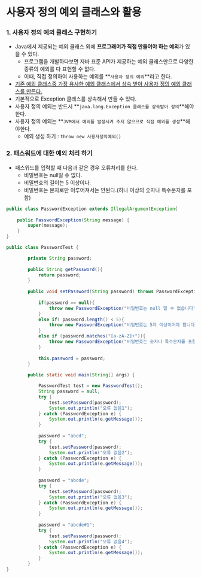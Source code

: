# 사용자 정의 예외 클래스와 활용

### 1. 사용자 정의 예외 클래스 구현하기

- Java에서 제공되는 예외 클래스 외에 **프로그래머가 직접 만들어야 하는 예외**가 있을 수 있다.
  - 프로그램을 개발하다보면 자바 표준 API가 제공하는 예외 클래스만으로 다양한 종류의 예외를 다 표현할 수 없다.
  - 이때, 직접 정의하여 사용하는 예외를 **`사용자 정의 예외`**라고 한다.
- <u>기존 예외 클래스중 가장 유사한 예외 클래스에서 상속 받아 사용자 정의 예외 클래스를 만든다.</u>
- 기본적으로 Exception 클래스를 상속해서 만들 수 있다.
- 사용자 정의 예외는 반드시 **`java.lang.Exception 클래스를 상속받아 정의`**해야한다.
- 사용자 정의 예외는 **`JVM에서 예외를 발생시켜 주지 않으므로 직접 예외를 생성`**해야한다.
  - 예외 생성 하기 : `throw new 사용자정의예외()`



### 2. 패스워드에 대한 예외 처리 하기

- 패스워드를 입력할 때 다음과 같은 경우 오류처리를 한다.
  - 비밀번호는 null일 수 없다.
  - 비밀번호의 길이는 5 이상이다.
  - 비밀번호는 문자로만 이루어져서는 안된다.(하나 이상의 숫자나 특수문자를 포함)

```java
public class PasswordException extends IllegalArgumentException{
	
	public PasswordException(String message) {
		super(message);
	}
}
```



```java
public class PasswordTest {

		private String password;
		
		public String getPassword(){
			return password;
		}
		
		public void setPassword(String password) throws PasswordException{
			
			if(password == null){
				throw new PasswordException("비밀번호는 null 일 수 없습니다");
			}
			else if( password.length() < 5){
				throw new PasswordException("비밀번호는 5자 이상이어야 합니다.");
			}
			else if (password.matches("[a-zA-Z]+")){
				throw new PasswordException("비밀번호는 숫자나 특수문자를 포함해야 합니다.");
			}
			
			this.password = password;
		}
		
		public static void main(String[] args) {

			PasswordTest test = new PasswordTest();
			String password = null;
			try {
				test.setPassword(password);
				System.out.println("오류 없음1");
			} catch (PasswordException e) {
				System.out.println(e.getMessage());
			}
			
			password = "abcd";
			try {
				test.setPassword(password);
				System.out.println("오류 없음2");
			} catch (PasswordException e) {
				System.out.println(e.getMessage());
			}
			
			password = "abcde";
			try {
				test.setPassword(password);
				System.out.println("오류 없음3");
			} catch (PasswordException e) {
				System.out.println(e.getMessage());
			}
			
			password = "abcde#1";
			try {
				test.setPassword(password);
				System.out.println("오류 없음4");
			} catch (PasswordException e) {
				System.out.println(e.getMessage());
			}
		}
}
```